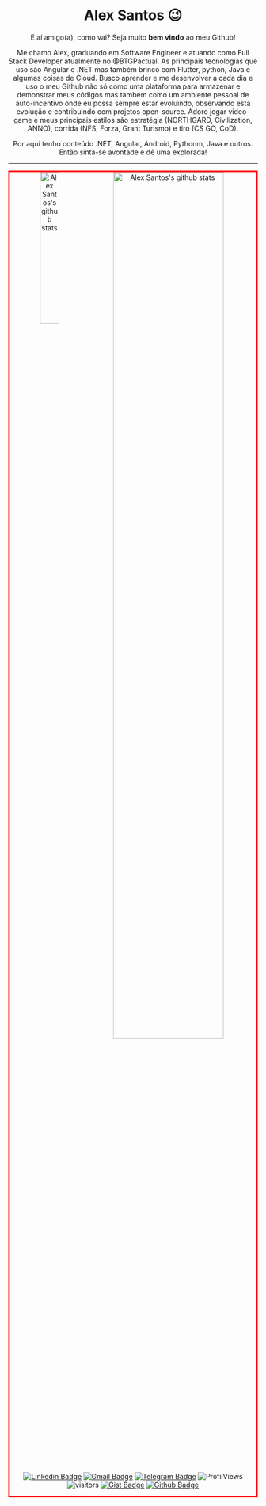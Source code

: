 <h1 align="center"> Alex Santos 😉 </h1>

<p align="center">
  E aí amigo(a), como vai? Seja muito <b>bem vindo</b> ao meu Github!
<p/>

<p align="center">
Me chamo Alex, graduando em Software Engineer e atuando como Full Stack Developer atualmente no @BTGPactual. As principais tecnologias que uso são Angular e .NET mas também brinco com Flutter, python, Java e algumas coisas de Cloud. 
Busco aprender e me desenvolver a cada dia e uso o meu Github não só como uma plataforma para armazenar e demonstrar meus códigos mas também como um ambiente pessoal de auto-incentivo onde eu possa sempre estar evoluindo, observando esta evolução e contribuindo com projetos open-source.
Adoro jogar video-game e meus principais estilos são estratégia (NORTHGARD, Civilization, ANNO), corrida (NFS, Forza, Grant Turismo) e tiro (CS GO, CoD). 

<p/>

<p align="center">
Por aqui tenho conteúdo .NET, Angular, Android, Pythonm, Java e outros.<br>
Então sinta-se avontade e dê uma explorada!
<p/>

---

<div style="diplay:flex; border: 3px solid red" align="center">
<!--  <img width="30%" align="right" alt="Github Image" src="https://media.giphy.com/media/fwbZnTftCXVocKzfxR/giphy.gif"/> -->

<img width="28%" align="top" alt="Alex Santos's github stats" src="https://github-readme-stats.vercel.app/api/top-langs/?username=alexssantos&count_private=true&theme=dracula">
  
<img width="67%" alt="Alex Santos's github stats" src="https://github-readme-stats.vercel.app/api?username=alexssantos&show_icons=true&theme=tokyonight" />
  
<div/>

[![Linkedin Badge](https://img.shields.io/badge/-LinkedIn-blue?style=flat-square&logo=Linkedin&logoColor=white&link=https://www.linkedin.com/in/alexssantos/)](https://www.linkedin.com/in/alexssantos/)
[![Gmail Badge](https://img.shields.io/badge/-Gmail-c14438?style=flat-square&logo=Gmail&logoColor=white&link=mailto:arkanjo.alex@hotmail.com)](mailto:arkanjo.alex@hotmail.com)
[![Telegram Badge](https://img.shields.io/badge/-Telegram-1ca0f1?style=flat-square&labelColor=1ca0f1&logo=telegram&logoColor=white&link=https://t.me/alexssantos0/)](https://t.me/alexssantos0/)
<img alt="ProfilViews" src="https://views.whatilearened.today/views/github/duartecgustavo/duartecgustavo.svg" />
<img alt="visitors" src="https://visitor-badge.glitch.me/badge?page_id=duartecgustavo.duartecgustavo" />
[![Gist Badge](https://img.shields.io/badge/-Gist-555859?style=flat-square&logo=Github&logoColor=white&link=https://gist.github.com/alexssantos)](https://gist.github.com/alexssantos)
[![Github Badge](https://img.shields.io/badge/-Github-000?style=flat-square&logo=Github&logoColor=white&link=https://github.com/alexssantos)](https://github.com/alexssantos)

<!--
**alexssantos/alexssantos** is a ✨ _special_ ✨ repository because its `README.md` (this file) appears on your GitHub profile.

Here are some ideas to get you started:

- 🔭 I’m currently working on ...
- 🌱 I’m currently learning ...
- 👯 I’m looking to collaborate on ...
- 🤔 I’m looking for help with ...
- 💬 Ask me about ...
- 📫 How to reach me: ...
- 😄 Pronouns: ...
- ⚡ Fun fact: ...
-->
